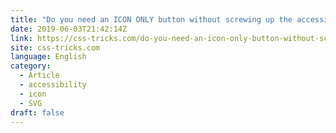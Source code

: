```yaml
---
title: "Do you need an ICON ONLY button without screwing up the accessibility?"
date: 2019-06-03T21:42:14Z
link: https://css-tricks.com/do-you-need-an-icon-only-button-without-screwing-up-the-accessibility/?utm_medium=RSS&utm_source=news.12bit.vn
site: css-tricks.com
language: English
category:
  - Article
  - accessibility
  - icon
  - SVG
draft: false
---
```

